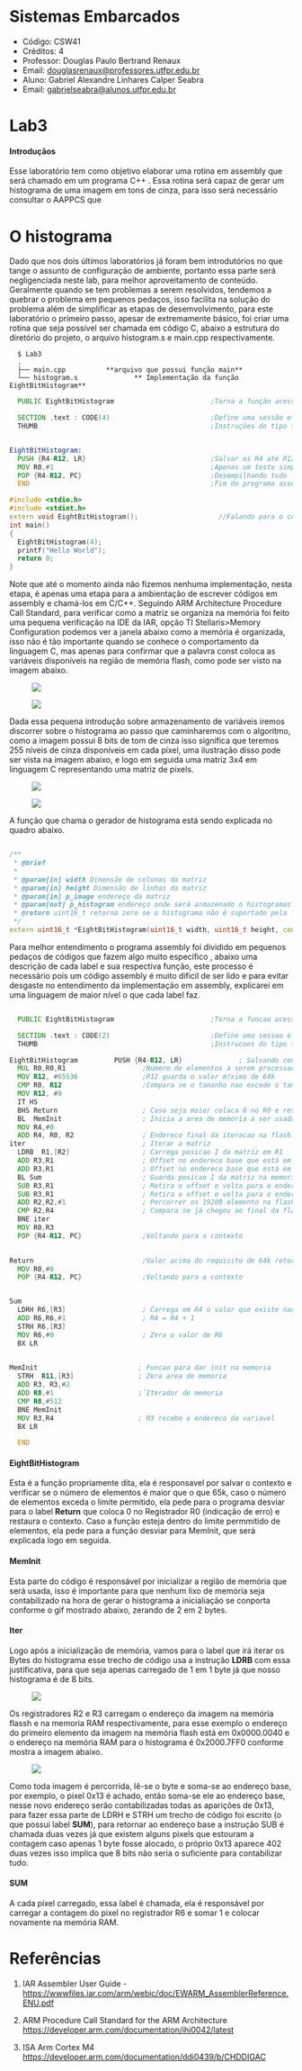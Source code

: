 # Sistemas Embarcados
- Código: CSW41
- Créditos: 4
- Professor: Douglas Paulo Bertrand Renaux
- Email: douglasrenaux@professores.utfpr.edu.br
- Aluno: Gabriel Alexandre Linhares Calper Seabra
- Email: gabrielseabra@alunos.utfpr.edu.br


# Lab3
#### Introduçãos
Esse laboratório tem como objetivo elaborar uma rotina em assembly que será chamado em um programa C++ . Essa rotina será capaz de gerar um histograma de uma imagem em tons de cinza, para isso será necessário consultar o AAPPCS que

# O histograma
Dado que nos dois últimos laboratórios já foram bem introdutórios no que tange o assunto de configuração de ambiente, portanto essa parte será negligenciada neste lab, para melhor aproveitamento de conteúdo. Geralmente quando se tem problemas a serem resolvidos, tendemos a quebrar o problema em pequenos pedaços, isso facilita na solução do problema além de simplificar as etapas de desemvolvimento, para este laboratório o primeiro passo, apesar de extremamente básico, foi criar uma rotina que seja possível ser chamada em código C, abaixo a estrutura do diretório do projeto, o arquivo histogram.s e main.cpp respectivamente.

```shell
  $ Lab3
  .
  ├── main.cpp          **arquivo que possui função main**
  └── histogram.s              ** Implementação da função EightBitHistogram**
```


```asm
  PUBLIC EightBitHistogram                        ;Torna a função acessível fora de histogram.s

  SECTION .text : CODE(4)                         ;Define uma sessão e alinhamento
  THUMB                                           ;Instruções do tipo thumb


EightBitHistogram:
  PUSH {R4-R12, LR}                               ;Salvar os R4 até R12 na piha e também salvar o Link Register
  MOV R0,#1                                       ;Apenas um teste simples
  POP {R4-R12, PC}                                ;Desempilhando tudo
  END                                             ;Fim do programa assembly
```

```cpp
#include <stdio.h>
#include <stdint.h>
extern void EightBitHistogram();                    //Falando para o compilador que essa função foi definida externamente   
int main()
{
  EightBitHistogram(4);
  printf("Hello World"); 
  return 0;
}
```

Note que até o momento ainda não fizemos nenhuma implementação, nesta etapa, é apenas uma etapa para a ambientação de escrever códigos em assembly e chamá-los em C/C++.
Seguindo ARM Architecture Procedure Call Standard, para verificar como a matriz se organiza na memória foi feito uma pequena verificação na IDE da IAR, opção TI Stellaris>Memory Configuration podemos ver a janela abaixo como a memória é organizada, isso não é tão importante quando se conhece o comportamento da linguagem C, mas apenas para confirmar que a palavra const coloca as variáveis disponíveis na região de memória flash, como pode ser visto na imagem abaixo.


<figure>
  <img src="https://user-images.githubusercontent.com/48101913/139188743-fe278cb3-19d3-4783-828b-4b486b9edc40.png">
</figure>

<figure>
  <img src="https://user-images.githubusercontent.com/48101913/139188973-c3207b85-2252-4925-8183-d97d695135ea.png">
</figure>

Dada essa pequena introdução sobre armazenamento de variáveis iremos discorrer sobre o histograma ao passo que caminharemos com o algoritmo, como a imagem possui 8 bits de tom de cinza isso significa que teremos 255 níveis de cinza disponíveis em cada píxel, uma ilustração disso pode ser vista na imagem abaixo, e logo em seguida uma matriz 3x4 em linguagem C representando uma matriz de pixels.

<figure>
  <img src="https://user-images.githubusercontent.com/48101913/139511958-a42ab4d0-fc40-45f4-82b6-2ea9a5802bb7.png">
</figure>

<figure>
  <img src="https://user-images.githubusercontent.com/48101913/139512195-4d86a328-5a2f-4765-93bb-930a1b520ece.png">
</figure>

A função que chama o gerador de histograma está sendo explicada no quadro abaixo.

```cpp

/**
 * @brief 
 * 
 * @param[in] width Dimensão de colunas da matriz
 * @param[in] height Dimensão de linhas da matriz
 * @param[in] p_image endereço da matriz
 * @param[out] p_histogram endereço onde será armazenado o histogramas
 * @return uint16_t retorna zero se o histograma não é suportado pela função ou endereço caso seja suportado
 */
extern uint16_t *EightBitHistogram(uint16_t width, uint16_t height, const uint8_t * p_image, uint16_t * p_histogram);
```

Para melhor entendimento o programa assembly foi dividido em pequenos pedaços de códigos que fazem algo muito específico , abaixo uma descrição de cada label e sua respectiva função, este processo é necessário pois um código assembly é muito dificil de ser lido e para evitar desgaste no entendimento da implementação em assembly, explicarei em uma linguagem de maior nível o que cada label faz.


```asm

  PUBLIC EightBitHistogram                        ;Torna a funcao acessivel fora de histogram.s

  SECTION .text : CODE(2)                         ;Define uma sessao e alinhamento
  THUMB                                           ;Instrucoes do tipo thumb

EightBitHistogram         PUSH {R4-R12, LR}              ; Salvando contexto
  MUL R0,R0,R1                   ;Numero de elementos a serem processados
  MOV R12, #65536                ;R12 guarda o valor m?ximo de 64k
  CMP R0, R12                    ;Compara se o tamanho nao excede o tamanho max
  MOV R12, #0
  IT HS
  BHS Return                     ; Caso seja maior colaca 0 no R0 e retorna para o fluxo do programa
  BL  MemInit                    ; Inicia a area de memoria a ser usada
  MOV R4,#0
  ADD R4, R0, R2                 ; Endereco final da iteracao na flash
iter                             ; Iterar a matriz
  LDRB  R1,[R2]                  ; Carrega posicao I da matriz em R1
  ADD R3,R1                      ; Offset no endereco base que está em R3
  ADD R3,R1                      ; Offset no endereco base que está em R3
  BL Sum                         ; Guarda posicao I da matriz na memoria
  SUB R3,R1                      ; Retira o offset e volta para o endereco base
  SUB R3,R1                      ; Retira o offset e volta para o endereco base
  ADD R2,R2,#1                   ; Percorrer os 19200 elemento na flash
  CMP R2,R4                      ; Compara se já chegou ao final da flash
  BNE iter
  MOV R0,R3
  POP {R4-R12, PC}               ;Voltando para o contexto
  

Return                           ;Valor acima do requisito de 64k retorna para a funcao main indicando 0 como retorno
  MOV R0,#0
  POP {R4-R12, PC}               ;Voltando para o contexto


Sum
  LDRH R6,[R3]                   ; Carrega em R4 o valor que existe naquela posicao de memoria
  ADD R6,R6,#1                   ; R4 = R4 + 1
  STRH R6,[R3]
  MOV R6,#0                      ; Zera o valor de R6
  BX LR
 

MemInit                         ; Funcao para dar init na memoria
  STRH  R11,[R3]                ; Zera area de memoria
  ADD R3, R3,#2
  ADD R8,#1                     ;´Iterador de memoria
  CMP R8,#512                   
  BNE MemInit
  MOV R3,R4                     ; R3 recebe o endereco da variavel
  BX LR

  END
```
#### EightBitHistogram         
Esta é a função propriamente dita, ela é responsavel por salvar o contexto e verificar se o número de elementos é maior que o que 65k, caso o número de elementos exceda o limite permitido, ela pede para o programa desviar para o label **Return**  que coloca 0 no Registrador R0 (indicação de erro) e restaura o contexto. Caso a função esteja dentro do limite permmitido de elementos, ela pede para a função desviar para MemInit, que será explicada logo em seguida.

#### MemInit 
Esta parte do código é responsável por inicializar a região de memória que será usada, isso é importante para que nenhum lixo de memória seja contabilizado na hora de gerar o histograma a inicialiação se conporta conforme o gif mostrado abaixo, zerando de 2 em 2 bytes.

#### Iter 
Logo após a inicialização de memória, vamos para o label que irá iterar os Bytes do histograma esse trecho de código usa a instrução **LDRB** com essa justificativa, para que seja apenas carregado de 1 em 1 byte já que nosso histograma é de 8 bits.

<figure>
  <img src="https://user-images.githubusercontent.com/48101913/139927141-7621bcf1-c992-4b70-a79e-1bf0906bcb0f.gif">
</figure>

Os registradores R2 e R3 carregam o endereço da imagem na memória flassh e na memoria RAM respectivamente, para esse exemplo o endereço do primeiro elemento da imagem na memória flash está em 0x0000.0040 e o endereço na memória RAM para o histograma é 0x2000.7FF0 conforme mostra a imagem abaixo.

<figure>
  <img src="https://user-images.githubusercontent.com/48101913/139929277-e178748e-f899-48c3-834e-104f7e7ccd3b.png">
</figure>

Como toda imagem é percorrida, lê-se o byte e soma-se ao endereço base, por exemplo, o pixel 0x13 é achado, então soma-se ele ao endereço base, nesse novo endereço serão contabilizadas todas as aparições de 0x13, para fazer essa parte de LDRH e STRH um trecho de código foi escrito (o que possui label **SUM**), para retornar ao endereço base a instrução SUB é chamada duas vezes já que existem alguns pixels que estouram a contagem caso apenas 1 byte fosse alocado, o próprio 0x13 aparece 402 duas vezes isso implica que 8 bits não seria o suficiente para contabilizar tudo.

#### SUM 
A cada pixel carregado, essa label é chamada, ela é responsável por carregar a contagem do pixel no registrador R6 e somar 1 e colocar novamente na memória RAM.


# Referências

1. IAR Assembler User Guide - https://wwwfiles.iar.com/arm/webic/doc/EWARM_AssemblerReference.ENU.pdf

2. ARM Procedure Call Standard for the ARM Architecture https://developer.arm.com/documentation/ihi0042/latest

3. ISA Arm Cortex M4 https://developer.arm.com/documentation/ddi0439/b/CHDDIGAC

